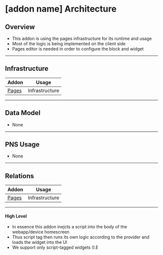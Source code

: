 # [addon name] Architecture

## Overview

- This addon is using the pages infrastructure for its runtime and usage
- Most of the logic is being implemented on the client side
- Pages editor is needed in order to configure the block and widget

---

## Infrastructure

| Addon                                                   | Usage          |
| ------------------------------------------------------- | -------------- |
| [Pages](https://github.com/Pepperi-Addons/page-builder) | Infrastructure |

---

## Data Model

- None

---

## PNS Usage

- None

---

## Relations

| Addon                                                   | Usage          |
| ------------------------------------------------------- | -------------- |
| [Pages](https://github.com/Pepperi-Addons/page-builder) | Infrastructure |

---

#### High Level

- In essence this addon inejcts a script into the body of the webapp/device homescreen
- Thus script tag then runs its own logic according to the provider and loads the widget into the UI
- We support only script-tagged widgets (I.E <script/>...), some widgets require elaborate intjections into body/head that can cause issues with the app itself and security
- The block is configured via pages editor and loaded with the other blocks during runtime



